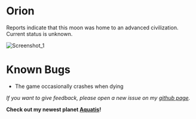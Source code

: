 # Orion
Reports indicate that this moon was home to an advanced civilization. Current status is unknown.  

![Screenshot_1](https://raw.githubusercontent.com/sfDesat/Orion/main/Screenshots/Screenshot%201.png "Screenshot%201")

# Known Bugs
- The game occasionally crashes when dying

_If you want to give feedback, please open a new issue on my [github page](https://github.com/sfDesat/Orion/issues)._

**Check out my newest planet [Aquatis](https://thunderstore.io/c/lethal-company/p/sfDesat/Aquatis/)!**

